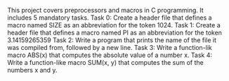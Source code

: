 This project covers preprocessors and macros in C programming.
It includes 5 mandatory tasks.
Task 0: 
Create a header file that defines a macro named SIZE as an abbreviation for the token 1024.
Task 1:
Create a header file that defines a macro named PI as an abbreviation for the token 3.14159265359
Task 2:
Write a program that prints the name of the file it was compiled from, followed by a new line.
Task 3:
Write a function-lik macro ABS(x) that computes the absolute value of a number x.
Task 4:
Write a function-like macro SUM(x, y) that computes the sum of the numbers x and y.
